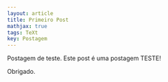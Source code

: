 ```yaml
---
layout: article
title: Primeiro Post
mathjax: true
tags: TeXt
key: Postagem
---
```


Postagem de teste. Este post é uma postagem TESTE!

Obrigado.